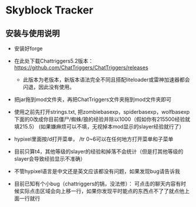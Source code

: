  # Skyblock Tracker
 
 ## 安装与使用说明

 * 安装好forge
 
 * 在此处下载Chattriggers5.2版本： https://github.com/ChatTriggers/ChatTriggers/releases
    - 此版本为老版本，新版本语法完全不同且搭配liteloader或雷神加速器都会闪退，因此没有使用。
 
 * 把jar拖到mod文件夹，再把ChatTriggers文件夹拖到mod文件夹即可

 * 使用之前先打开strings.txt, 把zombiebasexp，spiderbasexp，wolfbasexp下面的0改成你目前僵尸/蜘蛛/狼的经验并除以1000（假如你有215500经验就填215.5）
(如果嫌麻烦可以不填，无视掉本mod显示的slayer经验就行了）

 * hypixel里面按/d打开菜单， /tr 0~6可以在任何地方打开菜单和子菜单

 * 目前只算t4，其他等级的slayer的经验和掉落不会统计（但是打其他等级的slayer会导致经验显示不准确）
 
 * 不管hypixel语言是中文还是英文应该都没有问题，如果发现bug请告诉我

 * 目前已知有个小bug（chattriggers的锅，没法修）： 可点击的聊天内容有时候实际点击区域会向上移一行，如果你发现平时能点的东西点不了了就点他上面一行就行
